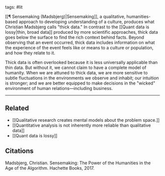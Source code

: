 tags: #lit 

[[¶ Sensemaking (Madsbjerg)|Sensemaking]], a qualitative, humanities-based approach to developing understanding of a culture, produces what Christian Madsbjerg calls "thick data." In contrast to the [[Quant data is lossy|thin, broad data]] produced by more scientific approaches, thick data goes below the surface to find the rich context behind facts. Beyond observing that an event occurred, thick data includes information on what the experience of the event feels like or means to a culture or population, and how they relate to it. 

Thick data is often overlooked because it is less universally applicable than thin data. But without it, we cannot claim to have a complete model of humanity. When we are attuned to thick data, we are more sensitive to subtle fluctuations in the environments we observe and inhabit; our intuition is stronger; and we are better equipped to make decisions in the "wicked" environment of human relations—including business.

---
## Related
- [[Qualitative research creates mental models about the problem space.]]
- [[Quantitative analysis is not inherently more reliable than qualitative data]]
- [[Quant data is lossy]]

## Citations
Madsbjerg, Christian. Sensemaking: The Power of the Humanities in the Age of the Algorithm. Hachette Books, 2017.